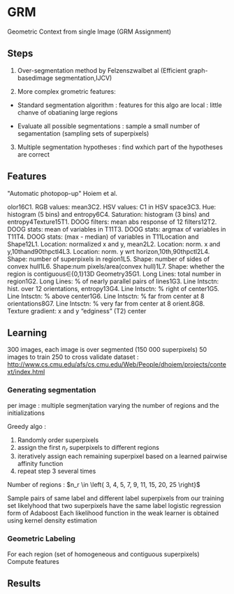 # GRM
Geometric Context from single Image (GRM Assignment)


## Steps

1. Over-segmentation method by Felzenszwalbet al (Efficient graph-basedimage segmentation,IJCV)

2. More complex grometric features:
* Standard segmentation algorithm : features for this algo are local : little chanve of obatianing large regions

* Evaluate all possible segmentations : sample a small number of segamentation (sampling sets of superpixels)

3. Multiple segmentation hypotheses : find wxhich part of the hypotheses are correct

## Features

"Automatic photopop-up" Hoiem et al.

olor16C1. RGB values: mean3C2. HSV values: C1 in HSV space3C3. Hue: histogram (5 bins) and entropy6C4. Saturation: histogram (3 bins) and entropy4Texture15T1. DOOG filters: mean abs response of 12 filters12T2. DOOG stats: mean of variables in T11T3. DOOG stats: argmax of variables in T11T4. DOOG stats: (max - median) of variables in T11Location and Shape12L1. Location: normalized x and y, mean2L2. Location: norm. x and y,10thand90thpctl4L3. Location: norm. y wrt horizon,10th,90thpctl2L4. Shape: number of superpixels in region1L5. Shape: number of sides of convex hull1L6. Shape:num pixels/area(convex hull)1L7. Shape: whether the region is contiguous∈{0,1}13D Geometry35G1. Long Lines: total number in region1G2. Long Lines: % of nearly parallel pairs of lines1G3. Line Intsctn: hist. over 12 orientations, entropy13G4. Line Intsctn: % right of center1G5. Line Intsctn: % above center1G6. Line Intsctn: % far from center at 8 orientations8G7. Line Intsctn: % very far from center at 8 orient.8G8. Texture gradient: x and y “edginess” (T2) center


## Learning

300 images, each image is over segmented (150 000 superpixels)
50 images to train
250 to cross validate
dataset : http://www.cs.cmu.edu/afs/cs.cmu.edu/Web/People/dhoiem/projects/context/index.html

### Generating segmentation

per image : multiple segmenjtation
varying the number of regions and the initializations

Greedy algo :
1. Randomly order superpixels
2. assign the first $n_r$ superpixels to different regions
3. iteratively assign each remaining superpixel based on a learned pairwise affinity function
4. repeat step 3 several times

Number of regions : $n_r \in \left{ 3, 4, 5, 7, 9, 11, 15, 20, 25 \right}$

Sample pairs of same label and different label superpixels from our training set
likelyhood that two superpixels have the same label
logistic regression form of Adaboost
Each likelihood function in the weak learner is obtained using kernel density estimation



### Geometric Labeling

For each region (set of homogeneous and contiguous superpixels)
Compute features 


## Results

